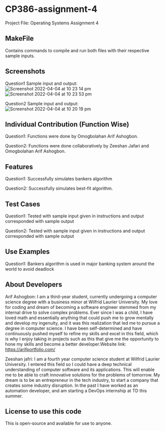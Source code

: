 # CP386-assignment-4

Project File: Operating Systems Assignment 4

MakeFile
----------------------------------------------------------------------------
Contains commands to compile and run both files with their respective sample
inputs.


Screenshots
----------------------------------------------------------------------------
Question1 Sample input and output:
![Screenshot 2022-04-04 at 10 23 14 pm](https://user-images.githubusercontent.com/64379193/161666620-95843f1a-ad9f-49d7-a97f-740a7aa06f91.png)
![Screenshot 2022-04-04 at 10 23 53 pm](https://user-images.githubusercontent.com/64379193/161666681-ba268ced-b73c-446d-a4f3-d7b3f4db1559.png)

Question2 Sample input and output: 
![Screenshot 2022-04-04 at 10 20 19 pm](https://user-images.githubusercontent.com/64379193/161666357-e1ecdf51-d477-46bf-85c3-8e9b99a13587.png)

Individual Contribution (Function Wise)
----------------------------------------------------------------------------
Question1: Functions were done by Omogbolahan Arif Ashogbon.

Question2: Functions were done collaboratively by Zeeshan Jafari and Omogbolahan Arif Ashogbon.

Features
----------------------------------------------------------------------------
Question1: Successfully simulates bankers algorithm

Question2: Successfully simulates best-fit algorithm.

Test Cases 
----------------------------------------------------------------------------
Question1: Tested with sample input given in instructions and output corresponded
with sample output

Question2: Tested with sample input given in instructions and output corresponded
with sample output

Use Examples
----------------------------------------------------------------------------
Question1: Bankers algorithm is used in major banking system around the world 
to avoid deadlock

About Developers
----------------------------------------------------------------------------
Arif Ashogbon: I am a third-year student, currently undergoing a computer science
degree with a business minor at Wilfrid Laurier University. My love for coding and
dream of becoming a software engineer stemmed from my internal drive to solve complex
problems. Ever since I was a child, I have loved math and essentially anything that
could push me to grow mentally and develop my ingenuity, and it was this realization 
that led me to pursue a degree in computer science. I have been self-determined and 
have continuously pushed myself to refine my skills and excel in this field, which
is why I enjoy taking in projects such as this that give me the opportunity to hone
my skills and become a better developer.Website link: https://arifportfolio.com/

Zeeshan jafri: I am a fourth year computer science student at Wilfrid Laurier University. 
I entered this field so I could have a deep technical understanding of computer software
and its applications. This will enable me to be able to craft innovative solutions for the 
problems of tomorrow. My dream is to be an entrepreneur in the tech industry, to start a 
company that creates some industry disruption. In the past I have worked as an automation 
developer, and am starting a DevOps internship at TD this summer. 

License to use this code
----------------------------------------------------------------------------
This is open-source and available for use to anyone.


